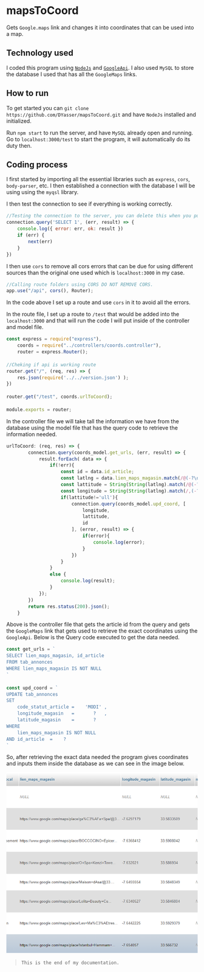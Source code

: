 # mapsToCoord

Gets `Google.maps` link and changes it into coordinates that can be used into a map.

## Technology used

I coded this program using [`NodeJs`](https://github.com/nodejs/node) and [`GoogleApi`](https://github.com/googleapis/google-api-nodejs-client). I also used `MySQL` to store the database I used that has all the `GoogleMaps` links.

## How to run 

To get started you can `git clone  https://github.com/DYasser/mapsToCoord.git` and have `NodeJs` installed and initialized. 

Run `npm start` to run the server, and have `MySQL` already open and running. Go to `localhost:3000/test` to start the program, it will automatically do its duty then.

## Coding process

I first started by importing all the essential libraries such as `express`, `cors`, `body-parser`, etc. I then established a connection with the database I will be using using the `myqsl` library.

I then test the connection to see if everything is working correctly.

```javascript
//Testing the connection to the server, you can delete this when you push to a server since it is useless to console it there.
connection.query('SELECT 1', (err, result) => {
    console.log({ error: err, ok: result })
    if (err) {
        next(err)
    }
})
```

I then use `cors` to remove all cors errors that can be due for using different sources than the original one used which is `localhost:3000` in my case.

```javascript
//Calling route folders using CORS DO NOT REMOVE CORS.
app.use("/api", cors(), Router);
```

In the code above I set up a route and use `cors` in it to avoid all the errors.

In the route file, I set up a route to `/test` that would be added into the `localhost:3000` and that will run the code I will put inside of the controller and model file.

```javascript
const express = require("express"),
    coords = require("../controllers/coords.controller"),
    router = express.Router();
    
//Cheking if api is working route
router.get("/", (req, res) => {
    res.json(require('../../version.json') );
})

router.get("/test", coords.urlToCoord);

module.exports = router;
```

In the controller file we will take tall the information we have from the database using the model file that has the query code to retrieve the information needed.

```javascript
urlToCoord: (req, res) => {
        connection.query(coords_model.get_urls, (err, result) => {
            result.forEach( data => {
                if(!err){
                    const id = data.id_article;
                    const latlng = data.lien_maps_magasin.match(/@(-?\d+\.\d+),(-?\d+\.\d+)/g);
                    const lattitude = String(String(latlng).match(/@(-?\d+\.\d+)/g)).substring(1);
                    const longitude = String(String(latlng).match(/,(-?\d+\.\d+)/g)).substring(1);
                    if(lattitude!='ull'){
                        connection.query(coords_model.upd_coord, [
                            longitude,
                            lattitude,
                            id
                        ], (error, result) => {
                            if(error){
                                console.log(error);
                            }
                        })
                    }
                }
                else {
                    console.log(result);
                }
            });
        })    
        return res.status(200).json();
    }
```

Above is the controller file that gets the article id from the query and gets the `GoogleMaps` link that gets used to retrieve the exact coordinates using the `GoogleApi`.
Below is the Query code executed to get the data needed.

```javascript
const get_urls = `
SELECT lien_maps_magasin, id_article
FROM tab_annonces
WHERE lien_maps_magasin IS NOT NULL 
`

const upd_coord = `
UPDATE tab_annonces
SET 
    code_statut_article =    'MODI' ,
    longitude_magasin   =       ?   ,
    latitude_magasin    =       ?      
WHERE 
    lien_maps_magasin IS NOT NULL 
AND id_article  =    ?
`
```

So, after retrieving the exact data needed the program gives coordinates and inputs them inside the database as we can see in the image below.

![database](./ss/database.png)

>     This is the end of my documentation.
